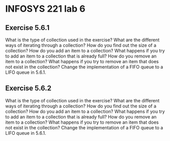# INFOSYS 221 lab 6

## Exercise 5.6.1
<p>
What is the type of collection used in the exercise?
What are the different ways of iterating through a collection?
How do you find out the size of a collection?
How do you add an item to a collection? What happens if you try to add an item to a collection that is already full?
How do you remove an item to a collection? What happens if you try to remove an item that does not exist in the collection?
Change the implementation of a FIFO queue to a LIFO queue in 5.6.1.
</p>
  
## Exercise 5.6.2
<p>
What is the type of collection used in the exercise?
What are the different ways of iterating through a collection?
How do you find out the size of a collection?
How do you add an item to a collection? What happens if you try to add an item to a collection that is already full?
How do you remove an item to a collection? What happens if you try to remove an item that does not exist in the collection?
Change the implementation of a FIFO queue to a LIFO queue in 5.6.1.
</p>

